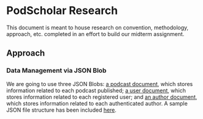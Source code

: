 # PodScholar Research

This document is meant to house research on convention, methodology, approach, etc. completed in an effort to build
our midterm assignment.

## Approach

### Data Management via JSON Blob

We are going to use three JSON Blobs: [a podcast document](http://jsonblob.com/950251742357110784), which stores 
information related to each podcast published; [a user document](http://jsonblob.com/950253428945469440), which stores 
information related to each registered user; and [an author document](http://jsonblob.com/950254564695883776), which 
stores information related to each authenticated author. A sample JSON file structure has been included 
[here](https://github.com/muzzarellimj/full-stack-application-development/blob/main/assignment/midterm/resources/js/json-structure.js).